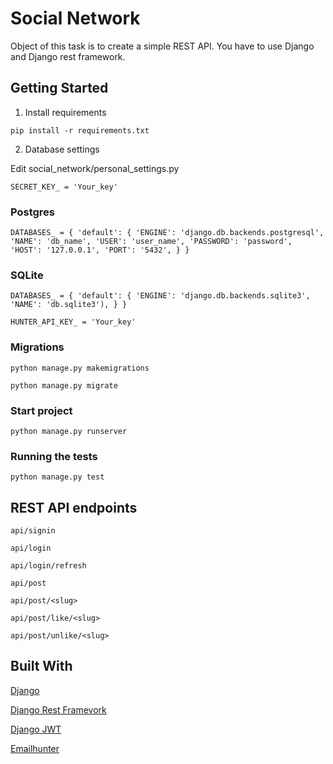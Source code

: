 # Social Network

Object of this task is to create a simple REST API. You have to use Django and
Django rest framework.

## Getting Started
1. Install requirements

`pip install -r requirements.txt`

2. Database settings

Edit social_network/personal_settings.py 

`SECRET_KEY_ = 'Your_key'`

### Postgres
`DATABASES_ = {
    'default': {
        'ENGINE': 'django.db.backends.postgresql',
        'NAME': 'db_name',
        'USER': 'user_name',
        'PASSWORD': 'password',
        'HOST': '127.0.0.1',
        'PORT': '5432',
    }
}`
### SQLite
`DATABASES_ = {
    'default': {
        'ENGINE': 'django.db.backends.sqlite3',
        'NAME': 'db.sqlite3'),
    }
}`

`HUNTER_API_KEY_ = 'Your_key'`

### Migrations
`python manage.py makemigrations`

`python manage.py migrate`

### Start project

`python manage.py runserver`

### Running the tests
`python manage.py test`

## REST API endpoints

`api/signin`

`api/login`

`api/login/refresh`

`api/post`

`api/post/<slug>`

`api/post/like/<slug>`

`api/post/unlike/<slug>`

## Built With
[Django](https://www.djangoproject.com/)

[Django Rest Framevork](https://www.django-rest-framework.org/)

[Django JWT](https://github.com/davesque/django-rest-framework-simplejwt)

[Emailhunter](https://github.com/VonStruddle/PyHunter)
